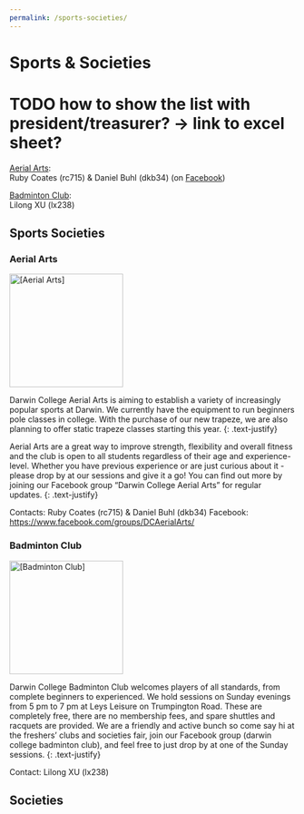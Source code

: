 ```yaml
---
permalink: /sports-societies/
---
```


# Sports & Societies

# TODO how to show the list with president/treasurer? -> link to excel sheet?

[Aerial Arts](#aerial-arts):<br/>
Ruby Coates (rc715) & Daniel Buhl (dkb34) (on [Facebook](https://www.facebook.com/groups/DCAerialArts/))

[Badminton Club](#badminton-club):<br/>
Lilong XU (lx238)



## Sports Societies

### Aerial Arts

<img src="{{site.baseurl | absolute_url}}/images/Societies/aerial-arts.png" alt="[Aerial Arts]" width="200px"/>

Darwin College Aerial Arts is aiming to establish a variety of  increasingly popular sports at Darwin. We currently have the equipment to run beginners pole classes in college. With the purchase of our new trapeze, we are also planning to offer static trapeze classes starting this year.
{: .text-justify}

Aerial Arts are a great way to improve strength, flexibility and overall fitness and the club is open to all students regardless of their age and experience-level. Whether you have previous experience or are just curious about it - please drop by at our sessions and give it a go! You can find out more by joining our Facebook group “Darwin College Aerial Arts” for regular updates.
{: .text-justify}

Contacts: Ruby Coates (rc715) & Daniel Buhl (dkb34)
Facebook: https://www.facebook.com/groups/DCAerialArts/

### Badminton Club

<img src="{{site.baseurl | absolute_url}}/images/Societies/badminton.jpg" alt="[Badminton Club]" width="200px"/>

Darwin College Badminton Club welcomes players of all standards, from complete beginners to experienced. We hold sessions on Sunday evenings from 5 pm to 7 pm at Leys Leisure on Trumpington Road. These are completely free, there are no membership fees, and spare shuttles and racquets are provided. We are a friendly and active bunch so come say hi at the freshers’ clubs and societies fair, join our Facebook group (darwin college badminton club), and feel free to just drop by at one of the Sunday sessions.
{: .text-justify}

Contact: Lilong XU (lx238)

## Societies
